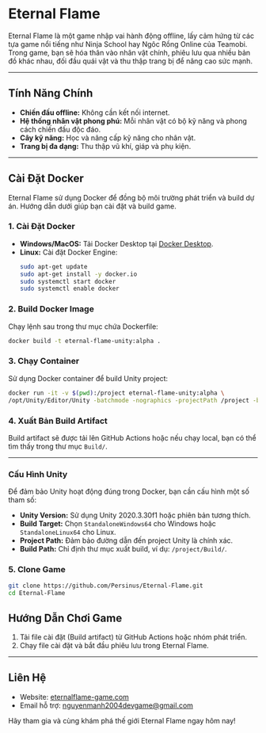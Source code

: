 # Eternal Flame

Eternal Flame là một game nhập vai hành động offline, lấy cảm hứng từ các tựa game nổi tiếng như Ninja School hay Ngôc Rồng Online của Teamobi. Trong game, bạn sẽ hóa thân vào nhân vật chính, phiêu lưu qua nhiều bản đồ khác nhau, đối đầu quái vật và thu thập trang bị để nâng cao sức mạnh.

---

## **Tính Năng Chính**
- **Chiến đấu offline:** Không cần kết nối internet.
- **Hệ thống nhân vật phong phú:** Mỗi nhân vật có bộ kỹ năng và phong cách chiến đấu độc đáo.
- **Cây kỹ năng:** Học và nâng cấp kỹ năng cho nhân vật.
- **Trang bị đa dạng:** Thu thập vũ khí, giáp và phụ kiện.

---

## **Cài Đặt Docker**

Eternal Flame sử dụng Docker để đồng bộ môi trường phát triển và build dự án. Hướng dẫn dưới giúp bạn cài đặt và build game.

### **1. Cài Đặt Docker**
- **Windows/MacOS:** Tải Docker Desktop tại [Docker Desktop](https://www.docker.com/products/docker-desktop/).
- **Linux:** Cài đặt Docker Engine:
  ```bash
  sudo apt-get update
  sudo apt-get install -y docker.io
  sudo systemctl start docker
  sudo systemctl enable docker
  ```

### **2. Build Docker Image**
Chạy lệnh sau trong thư mục chứa Dockerfile:
```bash
docker build -t eternal-flame-unity:alpha .
```

### **3. Chạy Container**
Sử dụng Docker container để build Unity project:
```bash
docker run -it -v $(pwd):/project eternal-flame-unity:alpha \
/opt/Unity/Editor/Unity -batchmode -nographics -projectPath /project -buildTarget StandaloneWindows64 -quit
```

### **4. Xuất Bản Build Artifact**
Build artifact sẽ được tải lên GitHub Actions hoặc nếu chạy local, bạn có thể tìm thấy trong thư mục `Build/`.

---

### **Cấu Hình Unity**
Để đảm bảo Unity hoạt động đúng trong Docker, bạn cần cấu hình một số tham số:
- **Unity Version:** Sử dụng Unity 2020.3.30f1 hoặc phiên bản tương thích.
- **Build Target:** Chọn `StandaloneWindows64` cho Windows hoặc `StandaloneLinux64` cho Linux.
- **Project Path:** Đảm bảo đường dẫn đến project Unity là chính xác.
- **Build Path:** Chỉ định thư mục xuất build, ví dụ: `/project/Build/`.

### **5. Clone Game**
```bash
git clone https://github.com/Persinus/Eternal-Flame.git
cd Eternal-Flame
```
## **Hướng Dẫn Chơi Game**
1. Tải file cài đặt (Build artifact) từ GitHub Actions hoặc nhóm phát triển.
2. Chạy file cài đặt và bắt đầu phiêu lưu trong Eternal Flame.

---

## **Liên Hệ**
- Website: [eternalflame-game.com](https://eternalflame-game.com)
- Email hỗ trợ: nguyenmanh2004devgame@gmail.com

Hãy tham gia và cùng khám phá thế giới Eternal Flame ngay hôm nay!